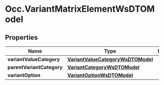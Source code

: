 # Occ.VariantMatrixElementWsDTOModel

## Properties
Name | Type | Description | Notes
------------ | ------------- | ------------- | -------------
**variantValueCategory** | [**VariantValueCategoryWsDTOModel**](VariantValueCategoryWsDTOModel.md) |  | [optional] 
**parentVariantCategory** | [**VariantCategoryWsDTOModel**](VariantCategoryWsDTOModel.md) |  | [optional] 
**variantOption** | [**VariantOptionWsDTOModel**](VariantOptionWsDTOModel.md) |  | [optional] 


